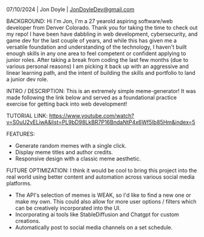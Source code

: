 07/10/2024 | Jon Doyle | JonDoyleDev@gmail.com 

BACKGROUND: 
Hi I'm Jon, I'm a 27 yearold aspiring software/web developer from Denver Colorado. Thank you for taking the time to check out my repo! I have been have dabbling in web development, cybersecurity, and game dev for the last couple of years, and while this has given me a versatile foundation and understanding of the technology, I haven't built enough skills in any one area to feel competent or confident applying to junior roles. After taking a break from coding the last few months (due to various personal reasons) I am picking it back up with an aggressive and linear learning path, and the intent of building the skills and portfolio to land a junior dev role. 

INTRO / DESCRIPTION:
This is an extremely simple meme-generator! It was made following the link below and served as a foundational practice exercise for getting back into web development!

TUTORIAL LINK: https://www.youtube.com/watch?v=S0uU2vELiwA&list=PL9bD98LkBR7P16BndaNtP4x6Wf5Ib85Hm&index=5

FEATURES:
- Generate random memes with a single click.
- Display meme titles and author credits.
- Responsive design with a classic meme aesthetic.

FUTURE OPTIMIZATION: 
I think it would be cool to bring this project into the real world using better content and automation across various social media platforms.
- The API's selection of memes is WEAK, so I'd like to find a new one or make my own. This could also allow for more user options / filters which can be creatively incorporated into the UI.
- Incorporating ai tools like StableDiffusion and Chatgpt for custom creations.
- Automatically post to social media channels on a set schedule.


